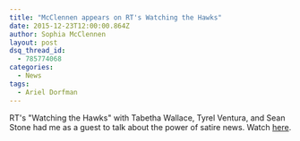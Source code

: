 ```yaml
---
title: "McClennen appears on RT's Watching the Hawks"
date: 2015-12-23T12:00:00.864Z
author: Sophia McClennen
layout: post
dsq_thread_id:
  - 785774068
categories:
  - News
tags:
  - Ariel Dorfman
---
```


RT's "Watching the Hawks" with Tabetha Wallace, Tyrel Ventura, and Sean Stone had me as a guest to talk about the power of satire news. Watch [here](https://www.rt.com/shows/watching-the-hawks/326391-us-domestic-gun-laws/).